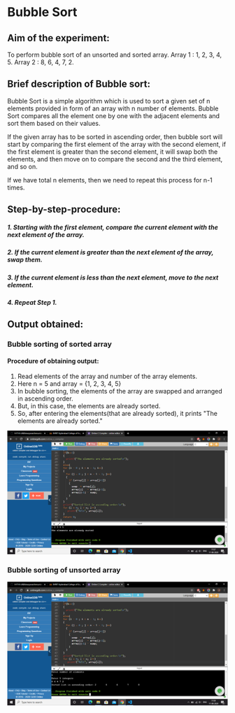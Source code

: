 # Bubble Sort
## Aim of the experiment:
To perform bubble sort of an unsorted and sorted array.
Array 1 : 1, 2, 3, 4, 5.
Array 2 : 8, 6, 4, 7, 2.

## Brief description of Bubble sort:
Bubble Sort is a simple algorithm which is used to sort a given set of n elements provided in form of an array with n number of elements. Bubble Sort compares all the element one by one with the adjacent elements and sort them based on their values.

If the given array has to be sorted in ascending order, then bubble sort will start by comparing the first element of the array with the second element, if the first element is greater than the second element, it will swap both the elements, and then move on to compare the second and the third element, and so on.

If we have total n elements, then we need to repeat this process for n-1 times.

## Step-by-step-procedure:
##### 1. Starting with the first element, compare the current element with the next element of the array.
##### 2. If the current element is greater than the next element of the array, swap them.
##### 3. If the current element is less than the next element, move to the next element. 
##### 4. Repeat Step 1.

## Output obtained:

### Bubble sorting of sorted array
#### Procedure of obtaining output:
1. Read elements of the array and number of the array elements.
2. Here n = 5 and array = {1, 2, 3, 4, 5}
3. In bubble sorting, the elements of the array are swapped and arranged in ascending order.
4. But, in this case, the elements are already sorted.
5. So, after entering the elements(that are already sorted), it prints "The elements are already sorted."

![output](bubblesortoutput1.png)

### Bubble sorting of unsorted array
![output](bubblesortoutput2.png)

